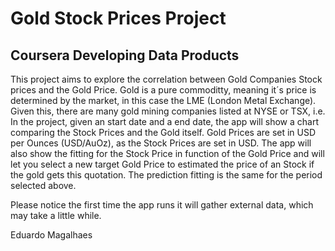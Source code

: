 # Gold Stock Prices Project

## Coursera Developing Data Products 


This project aims to explore the correlation between Gold Companies Stock prices and the Gold Price. Gold is a pure commoditty, meaning it´s price is determined by the market, in this case the LME (London Metal Exchange). Given this, there are many gold mining companies listed at NYSE or TSX, i.e. In the project, given an start date and a end date, the app will show a chart comparing the Stock Prices and the Gold itself. Gold Prices are set in USD per Ounces (USD/AuOz), as the Stock Prices are set in USD. The app will also show the fitting for the Stock Price in function of the Gold Price and will let you select a new target Gold Price to estimated the price of an Stock if the gold gets this quotation. The prediction fitting is the same for the period selected above.

Please notice the first time the app runs it will gather external data, which may take a little while.

Eduardo Magalhaes

